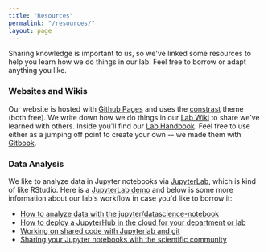 ```yaml
---
title: "Resources"
permalink: "/resources/"
layout: page
---
```


Sharing knowledge is important to us, so we've linked some resources to help you learn how we do things in our lab. Feel free to borrow or adapt anything you like. 

### Websites and Wikis

Our website is hosted with [Github Pages](https://pages.github.com/) and uses the [constrast](https://github.com/niklasbuschmann/contrast) theme (both free).  We write down how we do things in our [Lab Wiki](https://wiki.childlanglab.com/) to share we’ve learned with others. Inside you'll find our [Lab Handbook](https://wiki.childlanglab.com/resources/lab-handbook). Feel free to use either as a jumping off point to create your own -- we made them with [Gitbook](https://app.gitbook.com/).


### Data Analysis

We like to analyze data in Jupyter notebooks via [JupyterLab](https://jupyterlab.readthedocs.io/en/stable/), which is kind of like RStudio. Here is a [JupyterLab demo](https://mybinder.org/v2/gh/jupyterlab/jupyterlab-demo/master?urlpath=lab/tree/demo) and below is some more information about our lab's workflow in case you'd like to borrow it: 

- [How to analyze data with the jupyter/datascience-notebook](datascience-container)
- [How to deploy a JupyterHub in the cloud for your department or lab](tljh-digital-ocean)
- [Working on shared code with Jupyterlab and git]()
- [Sharing your Jupyter notebooks with the scientific community]()
